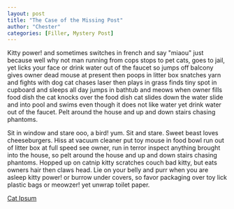 ```yaml
---
layout: post
title: "The Case of the Missing Post"
author: "Chester"
categories: [Filler, Mystery Post]
---
```


Kitty power! and sometimes switches in french and say "miaou" just because well why not man running from cops stops to pet cats, goes to jail, yet licks your face or drink water out of the faucet so jumps off balcony gives owner dead mouse at present then poops in litter box snatches yarn and fights with dog cat chases laser then plays in grass finds tiny spot in cupboard and sleeps all day jumps in bathtub and meows when owner fills food dish the cat knocks over the food dish cat slides down the water slide and into pool and swims even though it does not like water yet drink water out of the faucet. Pelt around the house and up and down stairs chasing phantoms.

Sit in window and stare ooo, a bird! yum. Sit and stare. Sweet beast loves cheeseburgers. Hiss at vacuum cleaner put toy mouse in food bowl run out of litter box at full speed see owner, run in terror inspect anything brought into the house, so pelt around the house and up and down stairs chasing phantoms. Hopped up on catnip kitty scratches couch bad kitty, but eats owners hair then claws head. Lie on your belly and purr when you are asleep kitty power! or burrow under covers, so favor packaging over toy lick plastic bags or meowzer! yet unwrap toilet paper.

[Cat Ipsum](http://www.catipsum.com/)
